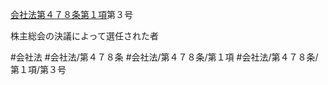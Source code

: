 [会社法第４７８条第１項](会社法＿＿＿＿第４７８条第１項)第３号

株主総会の決議によって選任された者


#会社法
#会社法/第４７８条
#会社法/第４７８条/第１項
#会社法/第４７８条/第１項/第３号
